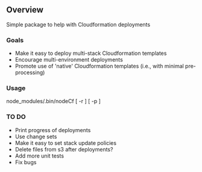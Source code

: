 ## Overview
Simple package to help with Cloudformation deployments

### Goals
* Make it easy to deploy multi-stack Cloudformation templates
* Encourage multi-environment deployments
* Promote use of 'native' Cloudformation templates (i.e., with minimal pre-processing)

### Usage
node_modules/.bin/nodeCf <Environment Name> [ -r <region> ] [ -p <profile> ]

### TO DO
* Print progress of deployments
* Use change sets
* Make it easy to set stack update policies
* Delete files from s3 after deployments?
* Add more unit tests
* Fix bugs